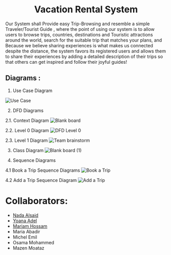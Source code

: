 <h1 align="center" > Vacation Rental System </h1>

Our System shall Provide easy Trip-Browsing and  resemble a simple Traveler/Tourist Guide  , where the point of using our system is to allow users to browse trips, countries, destinations and Touristic attractions around the world, search for the suitable trip that matches your plans, and Because we believe sharing experiences is what makes us connected despite the distance, the system favors its registered users and allows them to share their experiences by adding a detailed description of their trips so that others can get inspired and follow their joyful guides!

## Diagrams :
1.	Use Case Diagram

![Use Case](https://user-images.githubusercontent.com/92337927/220678380-1ec9b8c3-8883-4bc9-a4a7-213e86a217be.jpg)


2.	DFD Diagrams

2.1.	Context Diagram
![Blank board](https://user-images.githubusercontent.com/92337927/220666697-d662226a-5679-47bd-9dbd-47efb555b5e1.png)

2.2.	Level 0 Diagram 
![DFD Level 0](https://user-images.githubusercontent.com/92337927/220678375-203ef629-9615-4172-8713-bbae8f1da9a9.png)

2.3.	Level 1 Diagram
![Team brainstorm](https://user-images.githubusercontent.com/92337927/220666589-eb2d0f2f-3f19-4a98-8d4a-8a53a0e11a6e.png)

3.	Class Diagram
![Blank board (1)](https://user-images.githubusercontent.com/92337927/220666808-e30f6bc8-d05d-4fb1-a5cd-4d44ba075c2d.png)

4.	Sequence Diagrams

4.1	Book a Trip Sequence Diagrams
![Book a Trip](https://user-images.githubusercontent.com/92337927/220666420-dd0a68d8-c8ea-41cd-baef-3029e7644a15.png)

4.2	Add a Trip Sequence Diagram
![Add a Trip](https://user-images.githubusercontent.com/92337927/220666152-0f25db49-a0c5-4e1e-936b-0e5966abae9b.png)

# Collaborators:
- <a href="https://github.com/NadaAlsaid">Nada Alsaid</a><br>
- <a href="https://github.com/anna-adel">Yoana Adel</a><br>
- <a href="https://github.com/maHossam9">Mariam Hossam</a><br>
- Maria Abadir
- Michel Emil
- Osama Mohammed
- Mazen Moataz 
